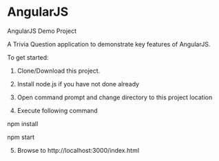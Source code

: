 # AngularJS
AngularJS Demo Project

A Trivia Question application to demonstrate key features of AngularJS.

To get started:

1. Clone/Download this project.

2. Install node.js if you have not done already

3. Open command prompt and change directory to this project location

4. Execute following command

npm install

npm start

5. Browse to http://localhost:3000/index.html 

